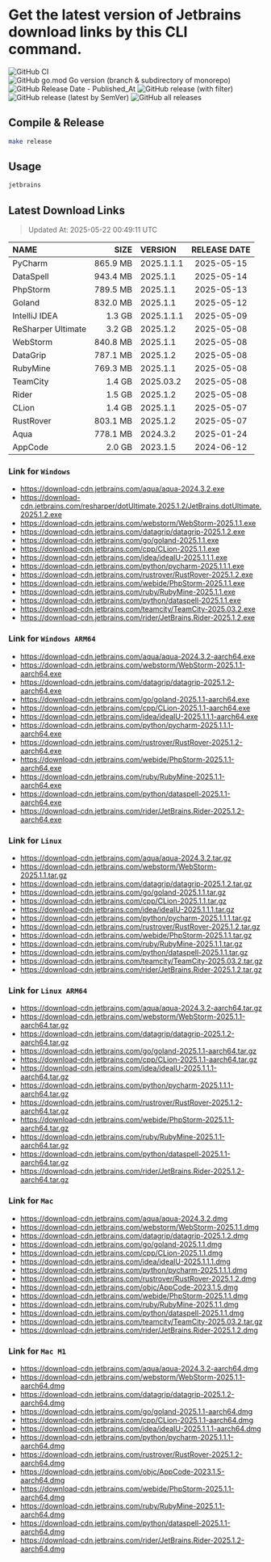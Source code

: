 # Get the latest version of Jetbrains download links by this CLI command.

![GitHub CI](https://github.com/designinlife/jetbrains/actions/workflows/ci.yml/badge.svg)
![GitHub go.mod Go version (branch & subdirectory of monorepo)](https://img.shields.io/github/go-mod/go-version/designinlife/jetbrains/master)
![GitHub Release Date - Published_At](https://img.shields.io/github/release-date/designinlife/jetbrains)
![GitHub release (with filter)](https://img.shields.io/github/v/release/designinlife/jetbrains)
![GitHub release (latest by SemVer)](https://img.shields.io/github/downloads/designinlife/jetbrains/v1.1.12/total)
![GitHub all releases](https://img.shields.io/github/downloads/designinlife/jetbrains/total)

## Compile & Release

```bash
make release
```

## Usage

```bash
jetbrains
```

## Latest Download Links

> Updated At: 2025-05-22 00:49:11 UTC

| NAME | SIZE | VERSION | RELEASE DATE |
| :-- | --: | :-- | :--: |
| PyCharm | 865.9 MB | 2025.1.1.1 | 2025-05-15 |
| DataSpell | 943.4 MB | 2025.1.1 | 2025-05-14 |
| PhpStorm | 789.5 MB | 2025.1.1 | 2025-05-13 |
| Goland | 832.0 MB | 2025.1.1 | 2025-05-12 |
| IntelliJ IDEA | 1.3 GB | 2025.1.1.1 | 2025-05-09 |
| ReSharper Ultimate | 3.2 GB | 2025.1.2 | 2025-05-08 |
| WebStorm | 840.8 MB | 2025.1.1 | 2025-05-08 |
| DataGrip | 787.1 MB | 2025.1.2 | 2025-05-08 |
| RubyMine | 769.3 MB | 2025.1.1 | 2025-05-08 |
| TeamCity | 1.4 GB | 2025.03.2 | 2025-05-08 |
| Rider | 1.5 GB | 2025.1.2 | 2025-05-08 |
| CLion | 1.4 GB | 2025.1.1 | 2025-05-07 |
| RustRover | 803.1 MB | 2025.1.2 | 2025-05-07 |
| Aqua | 778.1 MB | 2024.3.2 | 2025-01-24 |
| AppCode | 2.0 GB | 2023.1.5 | 2024-06-12 |

### Link for `Windows`

* <https://download-cdn.jetbrains.com/aqua/aqua-2024.3.2.exe>
* <https://download-cdn.jetbrains.com/resharper/dotUltimate.2025.1.2/JetBrains.dotUltimate.2025.1.2.exe>
* <https://download-cdn.jetbrains.com/webstorm/WebStorm-2025.1.1.exe>
* <https://download-cdn.jetbrains.com/datagrip/datagrip-2025.1.2.exe>
* <https://download-cdn.jetbrains.com/go/goland-2025.1.1.exe>
* <https://download-cdn.jetbrains.com/cpp/CLion-2025.1.1.exe>
* <https://download-cdn.jetbrains.com/idea/ideaIU-2025.1.1.1.exe>
* <https://download-cdn.jetbrains.com/python/pycharm-2025.1.1.1.exe>
* <https://download-cdn.jetbrains.com/rustrover/RustRover-2025.1.2.exe>
* <https://download-cdn.jetbrains.com/webide/PhpStorm-2025.1.1.exe>
* <https://download-cdn.jetbrains.com/ruby/RubyMine-2025.1.1.exe>
* <https://download-cdn.jetbrains.com/python/dataspell-2025.1.1.exe>
* <https://download-cdn.jetbrains.com/teamcity/TeamCity-2025.03.2.exe>
* <https://download-cdn.jetbrains.com/rider/JetBrains.Rider-2025.1.2.exe>

### Link for `Windows ARM64`

* <https://download-cdn.jetbrains.com/aqua/aqua-2024.3.2-aarch64.exe>
* <https://download-cdn.jetbrains.com/webstorm/WebStorm-2025.1.1-aarch64.exe>
* <https://download-cdn.jetbrains.com/datagrip/datagrip-2025.1.2-aarch64.exe>
* <https://download-cdn.jetbrains.com/go/goland-2025.1.1-aarch64.exe>
* <https://download-cdn.jetbrains.com/cpp/CLion-2025.1.1-aarch64.exe>
* <https://download-cdn.jetbrains.com/idea/ideaIU-2025.1.1.1-aarch64.exe>
* <https://download-cdn.jetbrains.com/python/pycharm-2025.1.1.1-aarch64.exe>
* <https://download-cdn.jetbrains.com/rustrover/RustRover-2025.1.2-aarch64.exe>
* <https://download-cdn.jetbrains.com/webide/PhpStorm-2025.1.1-aarch64.exe>
* <https://download-cdn.jetbrains.com/ruby/RubyMine-2025.1.1-aarch64.exe>
* <https://download-cdn.jetbrains.com/python/dataspell-2025.1.1-aarch64.exe>
* <https://download-cdn.jetbrains.com/rider/JetBrains.Rider-2025.1.2-aarch64.exe>

### Link for `Linux`

* <https://download-cdn.jetbrains.com/aqua/aqua-2024.3.2.tar.gz>
* <https://download-cdn.jetbrains.com/webstorm/WebStorm-2025.1.1.tar.gz>
* <https://download-cdn.jetbrains.com/datagrip/datagrip-2025.1.2.tar.gz>
* <https://download-cdn.jetbrains.com/go/goland-2025.1.1.tar.gz>
* <https://download-cdn.jetbrains.com/cpp/CLion-2025.1.1.tar.gz>
* <https://download-cdn.jetbrains.com/idea/ideaIU-2025.1.1.1.tar.gz>
* <https://download-cdn.jetbrains.com/python/pycharm-2025.1.1.1.tar.gz>
* <https://download-cdn.jetbrains.com/rustrover/RustRover-2025.1.2.tar.gz>
* <https://download-cdn.jetbrains.com/webide/PhpStorm-2025.1.1.tar.gz>
* <https://download-cdn.jetbrains.com/ruby/RubyMine-2025.1.1.tar.gz>
* <https://download-cdn.jetbrains.com/python/dataspell-2025.1.1.tar.gz>
* <https://download-cdn.jetbrains.com/teamcity/TeamCity-2025.03.2.tar.gz>
* <https://download-cdn.jetbrains.com/rider/JetBrains.Rider-2025.1.2.tar.gz>

### Link for `Linux ARM64`

* <https://download-cdn.jetbrains.com/aqua/aqua-2024.3.2-aarch64.tar.gz>
* <https://download-cdn.jetbrains.com/webstorm/WebStorm-2025.1.1-aarch64.tar.gz>
* <https://download-cdn.jetbrains.com/datagrip/datagrip-2025.1.2-aarch64.tar.gz>
* <https://download-cdn.jetbrains.com/go/goland-2025.1.1-aarch64.tar.gz>
* <https://download-cdn.jetbrains.com/cpp/CLion-2025.1.1-aarch64.tar.gz>
* <https://download-cdn.jetbrains.com/idea/ideaIU-2025.1.1.1-aarch64.tar.gz>
* <https://download-cdn.jetbrains.com/python/pycharm-2025.1.1.1-aarch64.tar.gz>
* <https://download-cdn.jetbrains.com/rustrover/RustRover-2025.1.2-aarch64.tar.gz>
* <https://download-cdn.jetbrains.com/webide/PhpStorm-2025.1.1-aarch64.tar.gz>
* <https://download-cdn.jetbrains.com/ruby/RubyMine-2025.1.1-aarch64.tar.gz>
* <https://download-cdn.jetbrains.com/python/dataspell-2025.1.1-aarch64.tar.gz>
* <https://download-cdn.jetbrains.com/rider/JetBrains.Rider-2025.1.2-aarch64.tar.gz>

### Link for `Mac`

* <https://download-cdn.jetbrains.com/aqua/aqua-2024.3.2.dmg>
* <https://download-cdn.jetbrains.com/webstorm/WebStorm-2025.1.1.dmg>
* <https://download-cdn.jetbrains.com/datagrip/datagrip-2025.1.2.dmg>
* <https://download-cdn.jetbrains.com/go/goland-2025.1.1.dmg>
* <https://download-cdn.jetbrains.com/cpp/CLion-2025.1.1.dmg>
* <https://download-cdn.jetbrains.com/idea/ideaIU-2025.1.1.1.dmg>
* <https://download-cdn.jetbrains.com/python/pycharm-2025.1.1.1.dmg>
* <https://download-cdn.jetbrains.com/rustrover/RustRover-2025.1.2.dmg>
* <https://download-cdn.jetbrains.com/objc/AppCode-2023.1.5.dmg>
* <https://download-cdn.jetbrains.com/webide/PhpStorm-2025.1.1.dmg>
* <https://download-cdn.jetbrains.com/ruby/RubyMine-2025.1.1.dmg>
* <https://download-cdn.jetbrains.com/python/dataspell-2025.1.1.dmg>
* <https://download-cdn.jetbrains.com/teamcity/TeamCity-2025.03.2.tar.gz>
* <https://download-cdn.jetbrains.com/rider/JetBrains.Rider-2025.1.2.dmg>

### Link for `Mac M1`

* <https://download-cdn.jetbrains.com/aqua/aqua-2024.3.2-aarch64.dmg>
* <https://download-cdn.jetbrains.com/webstorm/WebStorm-2025.1.1-aarch64.dmg>
* <https://download-cdn.jetbrains.com/datagrip/datagrip-2025.1.2-aarch64.dmg>
* <https://download-cdn.jetbrains.com/go/goland-2025.1.1-aarch64.dmg>
* <https://download-cdn.jetbrains.com/cpp/CLion-2025.1.1-aarch64.dmg>
* <https://download-cdn.jetbrains.com/idea/ideaIU-2025.1.1.1-aarch64.dmg>
* <https://download-cdn.jetbrains.com/python/pycharm-2025.1.1.1-aarch64.dmg>
* <https://download-cdn.jetbrains.com/rustrover/RustRover-2025.1.2-aarch64.dmg>
* <https://download-cdn.jetbrains.com/objc/AppCode-2023.1.5-aarch64.dmg>
* <https://download-cdn.jetbrains.com/webide/PhpStorm-2025.1.1-aarch64.dmg>
* <https://download-cdn.jetbrains.com/ruby/RubyMine-2025.1.1-aarch64.dmg>
* <https://download-cdn.jetbrains.com/python/dataspell-2025.1.1-aarch64.dmg>
* <https://download-cdn.jetbrains.com/rider/JetBrains.Rider-2025.1.2-aarch64.dmg>

